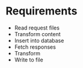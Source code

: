 # Requirements

* Read request files
* Transform content
* Insert into database
* Fetch responses
* Transform
* Write to file